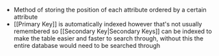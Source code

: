 - Method of storing the position of each attribute ordered by a certain attribute
- [[Primary Key]] is automatically indexed however that's not usually remembered so [[Secondary Key|Secondary Keys]] can be indexed to make the table easier and faster to search through, without this the entire database would need to be searched through